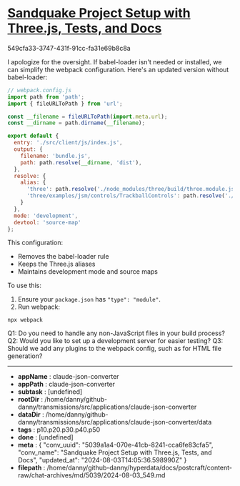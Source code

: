 # [Sandquake Project Setup with Three.js, Tests, and Docs](https://claude.ai/chat/5039a1a4-070e-41cb-8241-cca6fe83cfa5)

549cfa33-3747-431f-91cc-fa31e69b8c8a

 I apologize for the oversight. If babel-loader isn't needed or installed, we can simplify the webpack configuration. Here's an updated version without babel-loader:

```javascript
// webpack.config.js
import path from 'path';
import { fileURLToPath } from 'url';

const __filename = fileURLToPath(import.meta.url);
const __dirname = path.dirname(__filename);

export default {
  entry: './src/client/js/index.js',
  output: {
    filename: 'bundle.js',
    path: path.resolve(__dirname, 'dist'),
  },
  resolve: {
    alias: {
      'three': path.resolve('./node_modules/three/build/three.module.js'),
      'three/examples/jsm/controls/TrackballControls': path.resolve('./node_modules/three/examples/jsm/controls/TrackballControls.js')
    }
  },
  mode: 'development',
  devtool: 'source-map'
};
```

This configuration:
- Removes the babel-loader rule
- Keeps the Three.js aliases
- Maintains development mode and source maps

To use this:

1. Ensure your `package.json` has `"type": "module"`.
2. Run webpack:

```
npx webpack
```

Q1: Do you need to handle any non-JavaScript files in your build process?
Q2: Would you like to set up a development server for easier testing?
Q3: Should we add any plugins to the webpack config, such as for HTML file generation?

---

* **appName** : claude-json-converter
* **appPath** : claude-json-converter
* **subtask** : [undefined]
* **rootDir** : /home/danny/github-danny/transmissions/src/applications/claude-json-converter
* **dataDir** : /home/danny/github-danny/transmissions/src/applications/claude-json-converter/data
* **tags** : p10.p20.p30.p40.p50
* **done** : [undefined]
* **meta** : {
  "conv_uuid": "5039a1a4-070e-41cb-8241-cca6fe83cfa5",
  "conv_name": "Sandquake Project Setup with Three.js, Tests, and Docs",
  "updated_at": "2024-08-03T14:05:36.598990Z"
}
* **filepath** : /home/danny/github-danny/hyperdata/docs/postcraft/content-raw/chat-archives/md/5039/2024-08-03_549.md